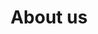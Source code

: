 ---
title: About us
description: We are building infrastructure for a more robust options ecosystem in DeFi.
hero:
  heading: Valorem develops decentralized options.
  text_markdown: |
    We are building infrastructure for a more robust options ecosystem in DeFi. Find out more about our contributors, advisors, and backers below.
page_blocks:
  - _id: partners_all
    cards:
      - label: CEO and protocol architect
        image_path: /assets/images/partners/alcibiades.jpg
        image_alt: "Alcibiades’ profile picture"
        heading: Alcibiades
        subheading: "@0xAlcibiades"
        url: https://twitter.com/0xAlcibiades
      - label: Head of product
        image_path: /assets/images/partners/neodaoist.png
        image_alt: "Neodaoist’s profile picture"
        heading: Neodaoist
        subheading: "@neodaoist"
        url: https://twitter.com/neodaoist
      - label: Frontend Developer
        image_path: /assets/images/partners/nick.png
        image_alt: "Nick’s profile picture"
        heading: Nick
        subheading: "@nickadams0n"
        url: https://twitter.com/nickadams0n
      - label: Protocol Developer
        image_path: /assets/images/partners/flip.jpg
        image_alt: "Flip’s profile picture"
        heading: Flip
        subheading: "@flip_liquide"
        url: https://twitter.com/flip_liquide
      - label: Advisor
        image_path: /assets/images/partners/thogard.jpg
        image_alt: "Thogard’s profile picture"
        heading: Thogard
        subheading: "@ThogardPvP"
        url: https://twitter.com/ThogardPvP
      - label: Advisor
        image_path: /assets/images/partners/tom_howard.jpg
        image_alt: "Tom Howard’s profile picture"
        heading: Tom Howard
        subheading: "@_TomHoward"
        url: https://twitter.com/_TomHoward
      - label: Advisor
        image_path: /assets/images/partners/mevbandit.jpg
        image_alt: "Bandits’s profile picture"
        heading: Bandit.eth
        subheading: "@mevbandit"
        url: https://twitter.com/mevbandit
      - label: Backer
        logo_path: /assets/images/partners/DACM.png
        logo_alt: DACM logo
        url: https://www.dacm.io/
      - label: Backer
        image_path: /assets/images/partners/grug.png
        image_alt: "Grug’s profile picture"
        heading: Grug
        subheading: "@CapitalGrug"
        url: https://twitter.com/CapitalGrug
      - label: Backer
        image_path: /assets/images/partners/jazzy.jpg
        image_alt: "Jazzy’s profile picture"
        heading: Jazzy
        subheading: "@ret2jazzy"
        url: https://twitter.com/ret2jazzy
      - label: Backer
        image_path: /assets/images/partners/jeff_wang.jpg
        image_alt: "Jeff Wang’s profile picture"
        heading: Jeff Wang
        subheading: "@jeff_w1098"
        url: https://twitter.com/jeff_w1098
      - label: Backer
        image_path: /assets/images/partners/badquant.jpg
        image_alt: "Badquant’s profile picture"
        heading: Badquant
        subheading: "@badquant1"
        url: https://twitter.com/badquant1
  - _id: connect
    heading: Want to get involved?
    text_markdown: |
      Help us enable more flexible on-chain options. Join our Discord server, get involved in the conversation, or make direct contributions to the protocol.
    links:
      - heading: Discord
        subheading: Join the conversation
        url: https://discord.gg/jRNGhTef57
      - heading: Twitter
        subheading: Keep up to date
        url: https://twitter.com/valoremxyz
      - heading: Github
        subheading: Build with us
        url: https://github.com/valorem-labs-inc/valorem-core
  - _id: cta
    heading: Getting started is easy. Connect a wallet and write your first custom option in minutes.
    buttons:
      - text: Launch app
        url: https://app.valorem.xyz/
---